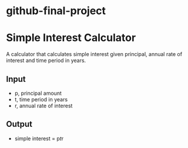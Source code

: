 # github-final-project
# Simple Interest Calculator

A calculator that calculates simple interest given principal, annual rate of interest and time period in years.

## Input
   * p, principal amount
   * t, time period in years
   * r, annual rate of interest

## Output
   * simple interest = p*t*r

